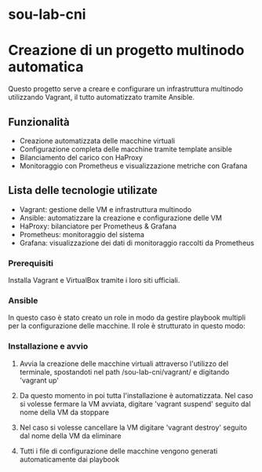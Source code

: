 # sou-lab-cni
# Creazione di un progetto multinodo automatica

Questo progetto serve a creare e configurare un infrastruttura multinodo utilizzando Vagrant, il tutto automatizzato tramite Ansible.


## Funzionalità

- Creazione automatizzata delle macchine virtuali
- Configurazione completa delle macchine tramite template ansible
- Bilanciamento del carico con HaProxy
- Monitoraggio con Prometheus e visualizzazione metriche con Grafana


## Lista delle tecnologie utilizate

- Vagrant: gestione delle VM e infrastruttura multinodo
- Ansible: automatizzare la creazione e configurazione delle VM
- HaProxy: bilanciatore per Prometheus & Grafana
- Prometheus: monitoraggio del sistema
- Grafana: visualizzazione dei dati di monitoraggio raccolti da Prometheus


### Prerequisiti

Installa Vagrant e VirtualBox tramite i loro siti ufficiali.


### Ansible

In questo caso è stato creato un role in modo da gestire playbook multipli per la configurazione delle macchine.
Il role è strutturato in questo modo:


### Installazione e avvio

1. Avvia la creazione delle macchine virtuali attraverso l'utilizzo del terminale, spostandoti nel path /sou-lab-cni/vagrant/ e digitando 'vagrant up'

2. Da questo momento in poi tutta l'installazione è automatizzata. Nel caso si volesse fermare la VM avviata, digitare 'vagrant suspend' seguito dal nome della VM da stoppare

3. Nel caso si volesse cancellare la VM digitare 'vagrant destroy' seguito dal nome della VM da eliminare

4. Tutti i file di configurazione delle macchine vengono generati automaticamente dai playbook